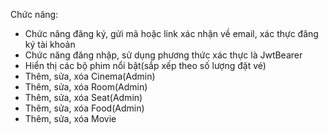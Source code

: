 Chức năng: 
- Chức năng đăng ký, gửi mã hoặc link xác nhận về email, xác thực đăng ký tài khoản
- Chức năng đăng nhập, sử dụng phương thức xác thực là JwtBearer
- Hiển thị các bộ phim nổi bật(sắp xếp theo số lượng đặt vé)
- Thêm, sửa, xóa Cinema(Admin)
- Thêm, sửa, xóa Room(Admin)
- Thêm, sửa, xóa Seat(Admin)
- Thêm, sửa, xóa Food(Admin)
- Thêm, sửa, xóa Movie
